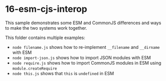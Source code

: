 # 16-esm-cjs-interop

This sample demonstrates some ESM and CommonJS differences and ways to make the two systems work together.

This folder contains multiple examples:

- `node filename.js` shows how to re-implement `__filename` and `__dirname` with ESM
- `node import-json.js` shows how to import JSON modules with ESM
- `node require.js` shows how to import CommonJS modules in ESM using `module.createRequire`
- `node this.js` shows that `this` is `undefined` in ESM
